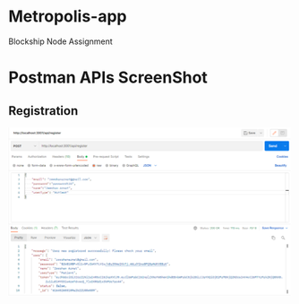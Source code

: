 # Metropolis-app
 Blockship Node Assignment
 
 # Postman APIs ScreenShot
 
 ## Registration
 ![User Registration](./images/user_register.png)
